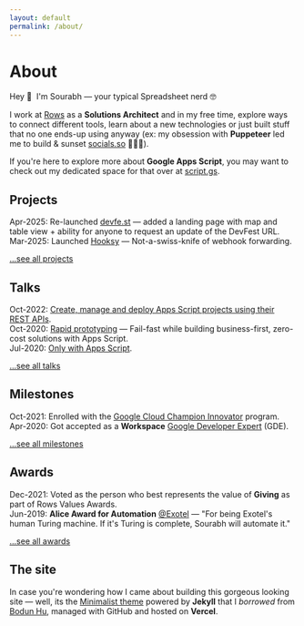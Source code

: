 ```yaml
---
layout: default
permalink: /about/
---
```


<h1>About</h1>

Hey 👋&nbsp;&nbsp;I'm Sourabh — your typical Spreadsheet nerd 🤓

I work at [Rows](https://rows.com/product) as a **Solutions Architect** and in my free time, explore ways to connect different tools, learn about a new technologies or just built stuff that no one ends-up using anyway (ex: my obsession with **Puppeteer** led me to build & sunset [socials.so](https://socials.so/) 🤦🏽‍♀️).

If you're here to explore more about **Google Apps Script**, you may want to check out my dedicated space for that over at [script.gs](https://script.gs).

## Projects

Apr-2025: Re-launched [devfe.st](https://devfe.st/) — added a landing page with map and table view + ability for anyone to request an update of the DevFest URL.<br />
Mar-2025: Launched [Hooksy](https://hooksy.co/) — Not-a-swiss-knife of webhook forwarding.<br />

[...see all projects](/projects/)

## Talks

Oct-2022: [Create, manage and deploy Apps Script projects using their REST APIs](https://script.gs/talk-5-create-manage-and-deploy-apps-script-projects-using-their-rest-apis/).<br />
Oct-2020: [Rapid prototyping](https://script.gs/talk-4-rapid-prototyping/) — Fail-fast while building business-first, zero-cost solutions with Apps Script.<br />
Jul-2020: [Only with Apps Script](https://script.gs/talk-3-only-with-apps-script/).<br />

[...see all talks](/talks/)

## Milestones

Oct-2021: Enrolled with the [Google Cloud Champion Innovator](https://cloud.google.com/innovators/champions?specialization=workspace&text=Sourabh) program.<br />
Apr-2020: Got accepted as a **Workspace** [Google Developer Expert](https://developers.google.com/community/experts/directory/profile/profile-sourabh-choraria) (GDE).<br />

[...see all milestones](/milestones/)

## Awards

Dec-2021: Voted as the person who best represents the value of **Giving** as part of Rows Values Awards.<br />
Jun-2019: **Alice Award for Automation** [@Exotel](https://www.linkedin.com/company/exotel-techcom-private-limited/) — "For being Exotel's human Turing machine. If it's Turing is complete, Sourabh will automate it."<br />

[...see all awards](/awards/)

## The site

In case you're wondering how I came about building this gorgeous looking site — well, its the [Minimalist theme](https://www.bodunhu.com/minimalist/) powered by **Jekyll** that I _borrowed_ from [Bodun Hu](https://twitter.com/BodunHu), managed with GitHub and hosted on **Vercel**.
